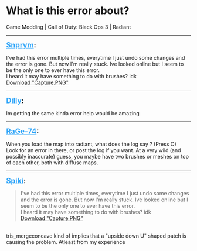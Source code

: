 # What is this error about?
Game Modding | Call of Duty: Black Ops 3 | Radiant

---
<strong style="font-size: 1.4em;"><span style="text-decoration: underline;text-decoration-color: #34a7f9;"><span style="color:#34a7f9;">Snprym</span></span>:</strong>

<p>I&#39;ve had this error multiple times, everytime I just undo some changes and the error is gone. But now I&#39;m really stuck. Ive looked online but I seem to be the only one to ever have this error.<br />I heard it may have something to do with brushes? idk<br /><a href="{{ '/wiki/threads/assets/a.175.PNG' | relative_url }}">Download "Capture.PNG"</a></p>

---
<strong style="font-size: 1.4em;"><span style="text-decoration: underline;text-decoration-color: #34a7f9;"><span style="color:#34a7f9;">Dilly</span></span>:</strong>

<p>Im getting the same kinda error help would be amazing</p>

---
<strong style="font-size: 1.4em;"><span style="text-decoration: underline;text-decoration-color: #34a7f9;"><span style="color:#34a7f9;">RaGe-74</span></span>:</strong>

<p>When you load the map into radiant, what does the log say ? (Press O)<br />Look for an error in there, or post the log if you want. At a very wild (and possibly inaccurate) guess, you maybe have two brushes or meshes on top of each other, both with diffuse maps.</p>

---
<strong style="font-size: 1.4em;"><span style="text-decoration: underline;text-decoration-color: #34a7f9;"><span style="color:#34a7f9;">Spiki</span></span>:</strong>

<p><blockquote>I&#39;ve had this error multiple times, everytime I just undo some changes and the error is gone. But now I&#39;m really stuck. Ive looked online but I seem to be the only one to ever have this error.<br />I heard it may have something to do with brushes? idk<br /><a href="{{ '/wiki/threads/assets/a.175.PNG' | relative_url }}">Download "Capture.PNG"</a><br /></blockquote><br />tris_mergeconcave kind of implies that a &quot;upside down U&quot; shaped patch is causing the problem. Atleast from my experience</p>
